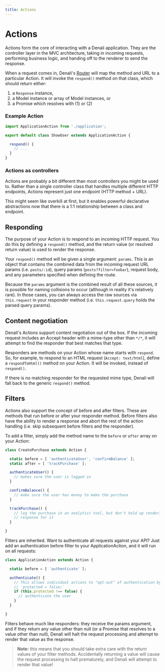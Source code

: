 ```yaml
---
title: Actions
---
```


# Actions

Actions form the core of interacting with a Denali application. They are the
controller layer in the MVC architecture, taking in incoming requests,
performing business logic, and handing off to the renderer to send the
response.

When a request comes in, Denali's [Router](latest/guides/application/routing) will map the method
and URL to a particular Action. It will invoke the `respond()` method on that
class, which should return either:

  1. a `Response` instance,
  2. a Model instance or array of Model instances, or
  3. a Promise which resolves with (1) or (2)

### Example Action

```js
import ApplicationAction from './application';

export default class ShowUser extends ApplicationAction {

  respond() {
    // ...
  }
}
```

### Actions as controllers

Actions are probably a bit different than most controllers you might be used to.
Rather than a single controller class that handles multiple different HTTP
endpoints, Actions represent just one endpoint (HTTP method + URL).

This might seem like overkill at first, but it enables powerful declarative
abstractions now that there is a 1:1 relationship between a class and
endpoint.

## Responding

The purpose of your Action is to respond to an incoming HTTP request. You do
this by defining a `respond()` method, and the return value (or resolved return
value) is used to render the response.

Your `respond()` method will be given a single argument: `params`. This is an
object that contains the combined data from the incoming request URL params (i.e.
`posts/:id`), query params (`posts?filter=foobar`), request body, and any
parameters specified when defining the route.

Because the `params` argument is the combined result of all these sources, it is
possible for naming collisions to occur (although in reality it's relatively
rare). In those cases, you can always access the raw sources via `this.request`
in your responder method (i.e. `this.request.query` holds the parsed query
params).

## Content negotiation

Denali's Actions support content negotiation out of the box. If the incoming
request includes an Accept header with a mime-type other than `*/*`, it will
attempt to find the responder that best matches that type.

Responders are methods on your Action whose name starts with `respond`. So, for
example, to respond to an HTML request (`Accept: text/html`), define a
`respondToHtml()` method on your Action. It will be invoked, instead of
`respond()`.

If there is no matching responder for the requested mime type, Denali will fall
back to the generic `respond()` method.

## Filters

Actions also support the concept of before and after filters. These are methods
that run before or after your responder method. Before filters also have the
ability to render a response and abort the rest of the action handling (i.e.
skip subsequent before filters and the responder).

To add a filter, simply add the method name to the `before` or `after` array on
your Action:

```js
class CreatePurchase extends Action {

  static before = [ 'authenticateUser', 'confirmBalance' ];
  static after = [ 'trackPurchase' ];

  authenticateUser() {
    // makes sure the user is logged in
  }

  confirmBalance() {
    // make sure the user has money to make the purchase
  }

  trackPurchase() {
    // log the purchase in an analytics tool, but don't hold up rendering the
    // response for it
  }

}
```

Filters are inherited. Want to authenticate all requests against your API? Just
add an authentication before filter to your ApplicationAction, and it will run
on all requests:

```js
class ApplicationAction extends Action {

  static before = [ 'authenticate' ];

  authenticate() {
    // This allows individual actions to "opt-out" of authentication by setting
    // `protected = false;`
    if (this.protected !== false) {
      // authenticate the user
    }
  }

}
```

Filters behave much like responders: they receive the params argument, and if
they return any value other than null (or a Promise that resolves to a value
other than null), Denali will halt the request processing and attempt to render
that value as the response.

> **Note:** this means that you should take extra care with the return values of
> your filter methods. Accidentally returning a value will cause the request
> processing to halt prematurely, and Denali will attempt to render that value!


